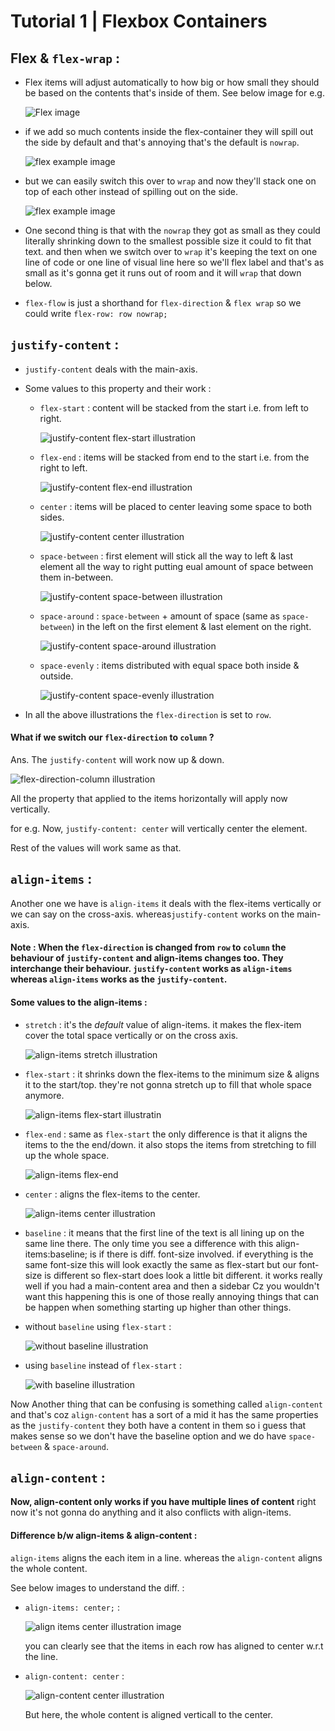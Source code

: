 # Tutorial 1 | Flexbox Containers 

## Flex & `flex-wrap` :

- Flex items will adjust automatically to how big or how small they should be based on the contents that's inside of them. 
See below image for e.g.

    ![Flex image](img/flex-1.png)

- if we add so much contents inside the flex-container they will spill out the side by default and that's annoying that's the default is `nowrap`.

    ![flex example image](img/flex-2.png)

- but we can easily switch this over to `wrap` and now they'll stack one on top of each other instead of spilling out on the side. 

    ![flex example image](img/flex-3.png)

- One second thing is that with the `nowrap` they got as small as they could literally shrinking down to the smallest possible size it could to fit that text. and then when we switch over to `wrap` it's keeping the text on one line of code or one line of visual line here so we'll flex label and that's as small as it's gonna get it runs out of room and it will `wrap` that down below.

- `flex-flow` is just a shorthand for `flex-direction` & `flex wrap` so we could write `flex-row: row nowrap;` 

## `justify-content` :

- `justify-content` deals with the main-axis.

- Some values to this property and their work :

    - `flex-start` : content will be stacked from the start i.e. from left to right.

        ![justify-content flex-start illustration](img/flex-start.png)

    - `flex-end` : items will be stacked from end to the start i.e. from the right to left.

        ![justify-content flex-end illustration](img/flex-end.png)

    - `center` : items will be placed to center leaving some space to both sides.

        ![justify-content center illustration](img/center.png)

    - `space-between` : first element will stick all the way to left & last element all the way to right putting eual amount of space between them in-between.

        ![justify-content space-between illustration](img/space-between.png)

    - `space-around` : `space-between` + amount of space (same as `space-between`) in the left on the first element & last element on the right.

        ![justify-content space-around illustration](img/space-around.png)

    - `space-evenly` : items distributed with equal space both inside & outside.

        ![justify-content space-evenly illustration](img/space-evenly.png)

- In all the above illustrations the `flex-direction` is set to `row`.

####  What if we switch our `flex-direction` to `column` ? 

Ans. The `justify-content` will work now up & down.

![flex-direction-column illustration](img/flex-direction-column.png)

All the property that applied to the items horizontally will apply now vertically. 

for e.g. Now, `justify-content: center` will vertically center the element.

Rest of the values will work same as that.

## `align-items` : 

Another one we have is `align-items` it deals with the flex-items vertically or we can say on the cross-axis. whereas`justify-content` works on the main-axis. 

#### Note : When the `flex-direction` is changed from `row` to `column` the behaviour of `justify-content` and align-items changes too. They interchange their behaviour. `justify-content` works as `align-items` whereas `align-items` works as the `justify-content`.

#### Some values to the align-items :

- `stretch` : it's the _default_ value of align-items. it makes the flex-item cover the total space vertically or on the cross axis. 

    ![align-items stretch illustration](img/align-items-stretch.png)

- `flex-start` : it shrinks down the flex-items to the minimum size & aligns it to the start/top. they're not gonna stretch up to fill that whole space anymore.

    ![align-items flex-start illustratin](img/align-items-flex-start.png)

- `flex-end` : same as `flex-start` the only difference is that it aligns the items to the the end/down. it also stops the items from stretching to fill up the whole space. 

    ![align-items flex-end](img/align-items-flex-end.png)

- `center` : aligns the flex-items to the center.

    ![align-items center illustration](img/align-items-center.png)

- `baseline` : it means that the first line of the text is all lining up on the same line there. The only time you see a difference with this align-items:baseline; is if there is diff. font-size involved. if everything is the same font-size this will look exactly the same as flex-start but our font-size is different so flex-start does look a little bit different.
it works really well if you had a main-content area and then a sidebar Cz you wouldn't want this happening this is one of those really annoying things that can be happen when something starting up higher than other things.

- without `baseline` using `flex-start` :

    ![without baseline illustration](img/without%20baseline.png)

- using `baseline` instead of `flex-start` :

    ![with baseline illustration](img/with%20baseline.png)

Now Another thing that can be confusing is something called `align-content` and that's coz `align-content` has a sort of a mid it has the same properties as the `justify-content` they both have a content in them so i guess that makes sense so we don't have the baseline option and we do have `space-between` & `space-around`.

## `align-content` :

**Now, align-content only works if you have multiple lines of content** right now it's not gonna do anything and it also conflicts with align-items. 

#### Difference b/w align-items & align-content : 

`align-items` aligns the each item in a line. whereas the `align-content` aligns the whole content. 

See below images to understand the diff. :

- `align-items: center;` :

    ![align items center illustration image](img/align-items-center%20with%20more%20divs.png)

    you can clearly see that the items in each row has aligned to center w.r.t the line.

- `align-content: center` :

    ![align-content center illustration](img/align-content-center.png)

    But here, the whole content is aligned verticall to the center. 